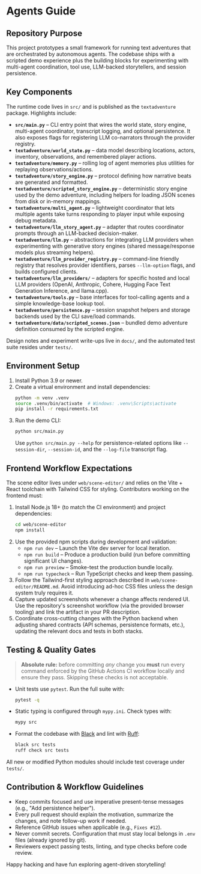 # Agents Guide

## Repository Purpose

This project prototypes a small framework for running text adventures that are
orchestrated by autonomous agents. The codebase ships with a scripted demo
experience plus the building blocks for experimenting with multi-agent
coordination, tool use, LLM-backed storytellers, and session persistence.

## Key Components

The runtime code lives in `src/` and is published as the `textadventure`
package. Highlights include:

- **`src/main.py`** – CLI entry point that wires the world state, story engine,
  multi-agent coordinator, transcript logging, and optional persistence. It also
  exposes flags for registering LLM co-narrators through the provider registry.
- **`textadventure/world_state.py`** – data model describing locations, actors,
  inventory, observations, and remembered player actions.
- **`textadventure/memory.py`** – rolling log of agent memories plus utilities
  for replaying observations/actions.
- **`textadventure/story_engine.py`** – protocol defining how narrative beats
  are generated and formatted.
- **`textadventure/scripted_story_engine.py`** – deterministic story engine used
  by the demo adventure, including helpers for loading JSON scenes from disk or
  in-memory mappings.
- **`textadventure/multi_agent.py`** – lightweight coordinator that lets
  multiple agents take turns responding to player input while exposing debug
  metadata.
- **`textadventure/llm_story_agent.py`** – adapter that routes coordinator
  prompts through an LLM-backed decision-maker.
- **`textadventure/llm.py`** – abstractions for integrating LLM providers when
  experimenting with generative story engines (shared message/response models
  plus streaming helpers).
- **`textadventure/llm_provider_registry.py`** – command-line friendly registry
  that resolves provider identifiers, parses `--llm-option` flags, and builds
  configured clients.
- **`textadventure/llm_providers/`** – adapters for specific hosted and local
  LLM providers (OpenAI, Anthropic, Cohere, Hugging Face Text Generation
  Inference, and llama.cpp).
- **`textadventure/tools.py`** – base interfaces for tool-calling agents and a
  simple knowledge-base lookup tool.
- **`textadventure/persistence.py`** – session snapshot helpers and storage
  backends used by the CLI save/load commands.
- **`textadventure/data/scripted_scenes.json`** – bundled demo adventure
  definition consumed by the scripted engine.

Design notes and experiment write-ups live in `docs/`, and the automated test
suite resides under `tests/`.

## Environment Setup

1. Install Python 3.9 or newer.
2. Create a virtual environment and install dependencies:
   ```bash
   python -m venv .venv
   source .venv/bin/activate  # Windows: .venv\Scripts\activate
   pip install -r requirements.txt
   ```
3. Run the demo CLI:
   ```bash
   python src/main.py
   ```
   Use `python src/main.py --help` for persistence-related options like
   `--session-dir`, `--session-id`, and the `--log-file` transcript flag.

## Frontend Workflow Expectations

The scene editor lives under `web/scene-editor/` and relies on the Vite + React
toolchain with Tailwind CSS for styling. Contributors working on the frontend
must:

1. Install Node.js 18+ (to match the CI environment) and project dependencies:
   ```bash
   cd web/scene-editor
   npm install
   ```
2. Use the provided npm scripts during development and validation:
   - `npm run dev` – Launch the Vite dev server for local iteration.
   - `npm run build` – Produce a production build (run before committing
     significant UI changes).
   - `npm run preview` – Smoke-test the production bundle locally.
   - `npm run typecheck` – Run TypeScript checks and keep them passing.
3. Follow the Tailwind-first styling approach described in
   `web/scene-editor/README.md`. Avoid introducing ad-hoc CSS files unless the
   design system truly requires it.
4. Capture updated screenshots whenever a change affects rendered UI. Use the
   repository's screenshot workflow (via the provided browser tooling) and link
   the artifact in your PR description.
5. Coordinate cross-cutting changes with the Python backend when adjusting
   shared contracts (API schemas, persistence formats, etc.), updating the
   relevant docs and tests in both stacks.

## Testing & Quality Gates

> **Absolute rule:** before committing *any* change you **must** run every
> command enforced by the GitHub Actions CI workflow locally and ensure they
> pass. Skipping these checks is not acceptable.

- Unit tests use `pytest`. Run the full suite with:
  ```bash
  pytest -q
  ```
- Static typing is configured through `mypy.ini`. Check types with:
  ```bash
  mypy src
  ```
- Format the codebase with [Black](https://black.readthedocs.io/) and lint with
  [Ruff](https://github.com/astral-sh/ruff):
  ```bash
  black src tests
  ruff check src tests
  ```

All new or modified Python modules should include test coverage under `tests/`.

## Contribution & Workflow Guidelines

- Keep commits focused and use imperative present-tense messages (e.g., "Add
  persistence helper").
- Every pull request should explain the motivation, summarize the changes, and
  note follow-up work if needed.
- Reference GitHub issues when applicable (e.g., `Fixes #12`).
- Never commit secrets. Configuration that must stay local belongs in `.env`
  files (already ignored by git).
- Reviewers expect passing tests, linting, and type checks before code review.

Happy hacking and have fun exploring agent-driven storytelling!
